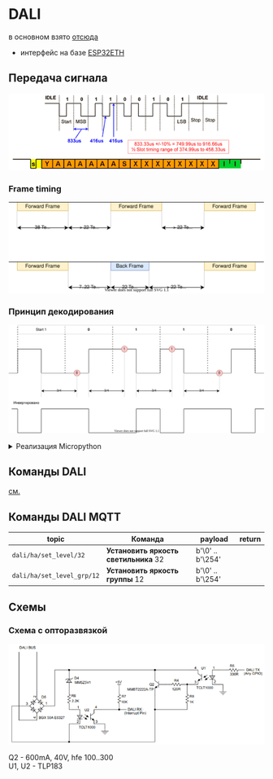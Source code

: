 # DALI

в основном взято [отсюда](01465a.pdf)

* интерфейс на базе [ESP32ETH](esp32eth/readme.md)

## Передача сигнала

![](dali_transmission.png)

### Frame timing

![](frame_timing.svg)

### Принцип декодирования

![](decoding.svg)

<details>
  <summary>Реализация Micropython</summary>

Для варианта с инверсией

```python
from machine import Pin
import time
import asyncio

class ReceiveFromDali:
    p0 = Pin(0, Pin.IN)
    not_react_f = False
    return_byte = 0
    return_byte_cnt = 1
    
   
    @classmethod
    def callback_start(cls, p):
        cls.p0.irq(trigger=Pin.IRQ_RISING | Pin.IRQ_FALLING, handler=cls.callback_read)
    
    @classmethod
    def callback_read(cls, p):
        if not cls.not_react_f:
            cls.not_react_f = True
            time.sleep_us(625)  # треть периода
            # читаем и добавляем
            val = cls.p0.value()
            if val == 0 and cls.return_byte_cnt <= 128:
                cls.return_byte = cls.return_byte | cls.return_byte_cnt
            cls.return_byte_cnt = cls.return_byte_cnt << 1
            cls.not_react_f = False
            
    
    @classmethod
    async def receive(cls):
        cls.not_react_f = False
        cls.return_byte = 0
        cls.return_byte_cnt = 1
        cls.p0.irq(trigger=Pin.IRQ_RISING, handler=cls.callback_start)
        await asyncio.sleep_ms(12)  # что бы не произошло выходим через 12 мс
        cls.p0.irq()
        return cls.return_byte


```

</details>

## Команды DALI

[см.](command.md)

## Команды DALI MQTT

| topic | Команда | payload | return |
| ----  | ----    | ----    | ----   |
| `dali/ha/set_level/32`     | **Установить яркость светильника** 32   | b'\0' .. b'\254' |    |
| `dali/ha/set_level_grp/12` | **Установить яркость группы** 12        | b'\0' .. b'\254' |    |


## Схемы

### Схема с опторазвязкой

![](opto_schematic.png)

Q2 - 600mA, 40V, hfe 100..300  
U1, U2 - TLP183